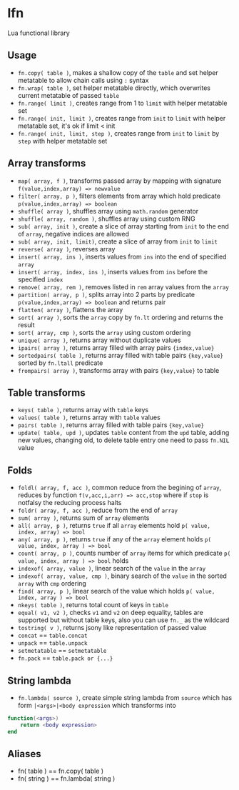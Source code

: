 # lfn
Lua functional library

## Usage
* `fn.copy( table )`, makes a shallow copy of the `table` and set helper metatable to allow chain calls using `:` syntax
* `fn.wrap( table )`, set helper metatable directly, which overwrites current metatable of passed `table`
* `fn.range( limit )`, creates range from 1 to `limit` with helper metatable set
* `fn.range( init, limit )`, creates range from `init` to `limit` with helper metatable set, it's ok if limit < init
* `fn.range( init, limit, step )`, creates range from `init` to `limit` by `step` with helper metatable set

## Array transforms
* `map( array, f )`, transforms passed array by mapping with signature `f(value,index,array) => newvalue`
* `filter( array, p )`, filters elements from array which hold predicate `p(value,index,array) => boolean`
* `shuffle( array )`, shuffles array using `math.random` generator
* `shuffle( array, random )`, shuffles array using custom RNG
* `sub( array, init )`, create a slice of array starting from `init` to the end of `array`, negative indices are allowed
* `sub( array, init, limit)`, create a slice of array from `init` to `limit`
* `reverse( array )`, reverses array
* `insert( array, ins )`, inserts values from `ins` into the end of specified `array`
* `insert( array, index, ins )`, inserts values from `ins` before the specified `index`
* `remove( array, rem )`, removes listed in `rem` array values from the `array`
* `partition( array, p )`, splits array into 2 parts by predicate `p(value,index,array) => boolean` and returns pair
* `flatten( array )`, flattens the array
* `sort( array )`, sorts the `array` copy by `fn.lt` ordering and returns the result
* `sort( array, cmp )`, sorts the `array` using custom ordering
* `unique( array )`, returns array without duplicate values
* `ipairs( array )`, returns array filled with array pairs `{index,value}`
* `sortedpairs( table )`, returns array filled with table pairs `{key,value}` sorted by `fn.ltall` predicate
* `frompairs( array )`, transforms array with pairs `{key,value}` to table

## Table transforms
* `keys( table )`, returns array with `table` keys
* `values( table )`, returns array with `table` values
* `pairs( table )`, returns array filled with table pairs `{key,value}`
* `update( table, upd )`, updates `table` content from the `upd` table, adding new values, changing old, to delete table entry one need to pass `fn.NIL` value

## Folds
* `foldl( array, f, acc )`, common reduce from the begining of `array`, reduces by function `f(v,acc,i,arr) => acc,stop` where if `stop` is notfalsy the reducing process halts
* `foldr( array, f, acc )`, reduce from the end of `array`
* `sum( array )`, returns sum of `array` elements
* `all( array, p )`, returns `true` if all `array` elements hold `p( value, index, array) => bool`
* `any( array, p )`, returns `true` if any of the `array` element holds `p( value, index, array ) => bool`
* `count( array, p )`, counts number of `array` items for which predicate `p( value, index, array ) => bool` holds
* `indexof( array, value )`, linear search of the `value` in the `array`
* `indexof( array, value, cmp )`, binary search of the `value` in the sorted `array` with `cmp` ordering
* `find( array, p )`, linear search of the value which holds `p( value, index, array ) => bool`
* `nkeys( table )`, returns total count of keys in `table`
* `equal( v1, v2 )`, checks `v1` and `v2` on deep equality, tables are supported but without table keys, also you can use `fn._` as the wildcard
* `tostring( v )`, returns jsony like representation of passed value
* `concat` == `table.concat`
* `unpack` == `table.unpack`
* `setmetatable` == `setmetatable`
* `fn.pack` == `table.pack or {...}`

## String lambda
* `fn.lambda( source )`, create simple string lambda from `source` which has form `|<args>|<body expression` which transforms into
```lua
function(<args>)
	return <body expression>
end
```

## Aliases
* fn( table ) == fn.copy( table )
* fn( string ) == fn.lambda( string )
